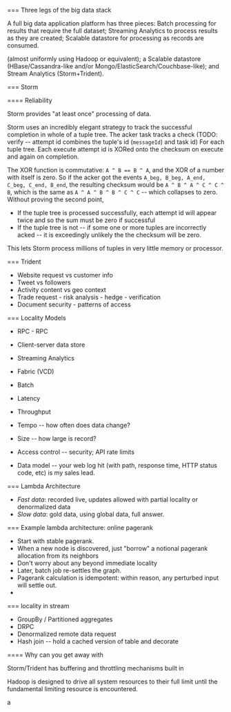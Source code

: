 === Three legs of the big data stack

A full big data application platform has three pieces: Batch processing for results that require the full dataset; Streaming Analytics to process results as they are created;
Scalable datastore for processing as records are consumed.

 (almost uniformly using Hadoop or equivalent); a Scalable datastore (HBase/Cassandra-like and/or Mongo/ElasticSearch/Couchbase-like); and Stream Analytics (Storm+Trident).



=== Storm



==== Reliability

Storm provides "at least once" processing of data. 

Storm uses an incredibly elegant strategy to track the successful completion in whole of a tuple tree.
The acker task tracks a check 
(TODO: verify -- attempt id combines the tuple's id (`messageId`) and task id)
For each tuple tree. Each execute attempt id is XORed onto the checksum on execute and again on completion.

The XOR function is commutative: `A ^ B == B ^ A`, and the XOR of a number with itself is zero. So if the acker got the events `A_beg, B_beg, A_end, C_beg, C_end, B_end`, the resulting checksum would be `A ^ B ^ A ^ C ^ C ^ B`, which is the same as `A ^ A ^ B ^ B ^ C ^ C` -- which collapses to zero. Without proving the second point, 

* If the tuple tree is processed successfully, each attempt id will appear twice and so the sum must be zero if successful
* If the tuple tree is not -- if some one or more tuples are incorrectly acked -- it is exceedingly unlikely the the checksum will be zero.

This lets Storm process millions of tuples in very little memory or processor.



=== Trident

* Website request vs customer info
* Tweet vs followers
* Activity content vs geo context
* Trade request - risk analysis - hedge - verification
* Document security - patterns of access

=== Locality Models
* RPC - RPC
* Client-server data store
* Streaming Analytics
* Fabric (VCD)
* Batch

* Latency
* Throughput
* Tempo -- how often does data change?
* Size -- how large is record?
* Access control -- security; API rate limits
* Data model -- your web log hit (with path, response time, HTTP status code, etc) is my sales lead.

=== Lambda Architecture

* _Fast data_: recorded live, updates allowed with partial locality or denormalized data
* _Slow data_: gold data, using global data, full answer.



=== Example lambda architecture: online pagerank

* Start with stable pagerank.
* When a new node is discovered, just "borrow" a notional pagerank allocation from its neighbors
* Don't worry about any beyond immediate locality
* Later, batch job re-settles the graph.
* Pagerank calculation is idempotent: within reason, any perturbed input will settle out.
* 

=== locality in stream

* GroupBy / Partitioned aggregates
* DRPC
* Denormalized remote data request
* Hash join -- hold a cached version of table and decorate

==== Why can you get away with 

Storm/Trident has buffering and throttling mechanisms built in

Hadoop is designed to drive all system resources to their full limit until the fundamental limiting resource is encountered. 





a